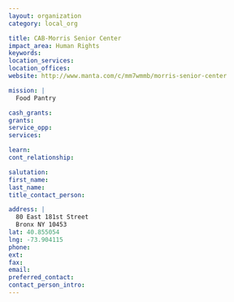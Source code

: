 ```yaml
---
layout: organization
category: local_org

title: CAB-Morris Senior Center
impact_area: Human Rights
keywords: 
location_services: 
location_offices: 
website: http://www.manta.com/c/mm7wmmb/morris-senior-center‎

mission: |
  Food Pantry

cash_grants: 
grants: 
service_opp: 
services: 

learn: 
cont_relationship: 

salutation: 
first_name: 
last_name: 
title_contact_person: 

address: |
  80 East 181st Street  
  Bronx NY 10453
lat: 40.855054
lng: -73.904115
phone: 
ext: 
fax: 
email: 
preferred_contact: 
contact_person_intro: 
---
```

